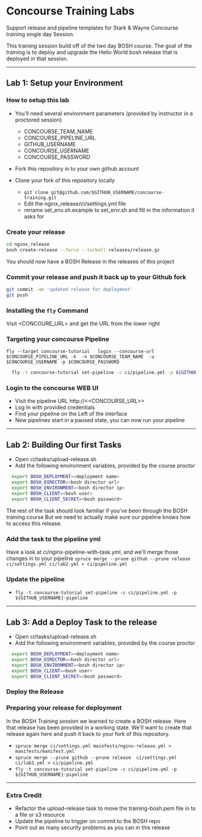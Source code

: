 # Concourse Training Labs
Support release and pipeline templates for Stark &amp; Wayne Concourse training single day Session.

This training session build off of the two day BOSH course.  The goal of the training is to deploy and
upgrade the Hello World bosh release that is deployed in that session.

---
## Lab 1: Setup your Environment
### How to setup this lab
* You'll need several environment parameters (provided by instructor in a proctored session)
  * CONCOURSE_TEAM_NAME
  * CONCOURSE_PIPELINE_URL
  * GITHUB_USERNAME
  * CONCOURSE_USERNAME
  * CONCOURSE_PASSWORD

* Fork this repository in to your own github account
* Clone your fork of this repository locally
  * `git clone git@github.com/$GITHUB_USERNAME/concourse-training.git`
  * Edit the nginx_release/ci/settings.yml file
  * rename set_env.sh.example to set_env.sh and fill in the information it asks for

### Create your release
  ```bash
  cd nginx_release
  bosh create-release --force --tarball releases/release.gz
  ```
  You should now have a BOSH Release in the releases of this project

### Commit your release and push it back up to your Github fork
```bash
git commit -am 'updated release for deployment'
git push
```

### Installing the `fly` Command
Visit <CONCOURE_URL> and get the URL from the lower right

### Targeting your concourse Pipeline
```
fly --target concourse-tutorial   login --concourse-url $CONCOURSE_PIPELINE_URL -k  -n $CONCOURSE_TEAM_NAME  -u $CONCOURSE_USERNAME -p $CONCOURSE_PASSWORD
```

```bash
  fly -t concourse-tutorial set-pipeline -c ci/pipeline.yml -p ${GITHUB_USERNAME}-pipeline
```

### Login to the concourse WEB UI
* Visit the pipeline URL http://<<CONCOURSE_URL>>
* Log In with provided credentials
* Find your pipeline on the Left of the interface
* New pipelines start in a paused state, you can now run your pipeline

---
## Lab 2: Building Our first Tasks
* Open ci/tasks/upload-release.sh
* Add the following environment variables, provided by the course proctor

```bash
  export BOSH_DEPLOYMENT=<deployment name>
  export BOSH_DIRECTOR=<bosh director url>
  export BOSH_ENVIRONMENT=<bosh director ip>
  export BOSH_CLIENT=<bosh user>
  export BOSH_CLIENT_SECRET=<bosh password>
```
The rest of the task should look familiar if you've been through the BOSH training course
But we need to actually make sure our pipeline knows how to access this release.

### Add the task to the pipeline yml
Have a look at ci/nginx-pipeline-with-task.yml, and we'll merge those changes in to your pipeline
`spruce merge --prune github --prune release  ci/settings.yml ci/lab2.yml > ci/pipeline.yml`

### Update the pipeline
* `fly -t concourse-tutorial set-pipeline -c ci/pipeline.yml -p ${GITHUB_USERNAME}-pipeline`

---
## Lab 3: Add a Deploy Task to the release
* Open ci/tasks/upload-release.sh
* Add the following environment variables, provided by the course proctor

```bash
  export BOSH_DEPLOYMENT=<deployment name>
  export BOSH_DIRECTOR=<bosh director url>
  export BOSH_ENVIRONMENT=<bosh director ip>
  export BOSH_CLIENT=<bosh user>
  export BOSH_CLIENT_SECRET=<bosh password>
```
### Deploy the Release

### Preparing your release for deployment
In the BOSH Training session we learned to create a BOSH release. Here that release has been provided in a
working state.  We'll want to create that release again here and push it back to your fork of this repository.

* `spruce merge ci/settings.yml mainfests/nginx-release.yml > manifests/manifest.yml`
* `spruce merge --prune github --prune release  ci/settings.yml ci/lab3.yml > ci/pipeline.yml`
* `fly -t concourse-tutorial set-pipeline -c ci/pipeline.yml -p ${GITHUB_USERNAME}-pipeline`

---
### Extra Credit
* Refactor the upload-release task to move the training-bosh.pem file in to a file
or s3 resource
* Update the pipeline to trigger on commit to the BOSH repo
* Point out as many security problems as you can in this release
